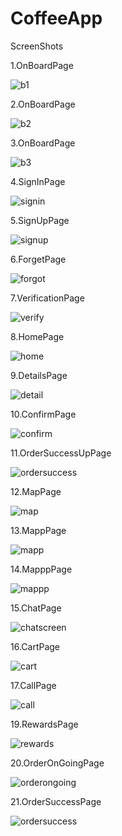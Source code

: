 # CoffeeApp

ScreenShots

1.OnBoardPage

![b1](b1.PNG)

2.OnBoardPage

![b2](b2.PNG)

3.OnBoardPage

![b3](b3.PNG)

4.SignInPage

![signin](signin.PNG)

5.SignUpPage

![signup](cartt.PNG)

6.ForgetPage

![forgot](forgot.PNG)

7.VerificationPage

![verify](verify.PNG)

8.HomePage

![home](home.PNG)

9.DetailsPage

![detail](detail.PNG)

10.ConfirmPage

![confirm](confirm.PNG)

11.OrderSuccessUpPage

![ordersuccess](ordersuccess.PNG)

12.MapPage

![map](map.PNG)

13.MappPage

![mapp](mapp.PNG)

14.MapppPage

![mappp](mappp.PNG)

15.ChatPage

![chatscreen](chatscreen.PNG)

16.CartPage

![cart](cart.PNG)

17.CallPage

![call](call.PNG)

19.RewardsPage

![rewards](rewards.PNG)


20.OrderOnGoingPage

![orderongoing](orderongoing.PNG)

21.OrderSuccessPage

![ordersuccess](ordersuccess.PNG)







